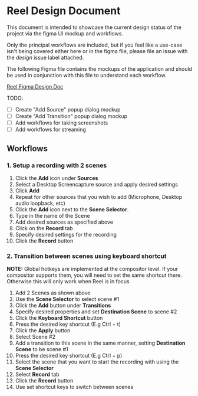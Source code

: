 Reel Design Document
======

This document is intended to showcase the current design status of the project via the figma UI mockup and workflows. 

Only the principal workflows are included, but if you feel like a use-case isn't being covered either here or in the figma file, please file an issue with the *design* issue label attached.

The following Figma file contains the mockups of the application and should be used in conjunction with this file to understand each workflow.

[Reel Figma Design Doc](https://www.figma.com/file/zYHC4GER4ew08WQE67Bfix/Reel?node-id=0%3A1&t=IMQdfPE67a4a7zUS-1)

TODO: 

- [ ] Create "Add Source" popup dialog mockup
- [ ] Create "Add Transition" popup dialog mockup
- [ ] Add workflows for taking screenshots
- [ ] Add workflows for streaming

## Workflows

### **1.** Setup a recording with 2 scenes

1. Click the **Add** icon under **Sources**
2. Select a Desktop Screencapture source and apply desired settings
3. Click **Add**
4. Repeat for other sources that you wish to add (Microphone, Desktop audio loopback, etc)
5. Click the **Add** icon next to the **Scene Selector**.
6. Type in the name of the Scene
7. Add desired sources as specified above
8. Click on the **Record** tab
9. Specify desired settings for the recording
10. Click the **Record** button


### **2.** Transition between scenes using keyboard shortcut

**NOTE:** Global hotkeys are implemented at the compositor level. If your compositor supports them, you will need to set the same shortcut there. Otherwise this will only work when Reel is in focus

1. Add 2 Scenes as shown above
2. Use the **Scene Selector** to select scene #1
3. Click the **Add** button under **Transitions**
4. Specify desired properties and set **Destination Scene** to scene #2
5. Click the **Keyboard Shortcut** button
6. Press the desired key shortcut (E.g Ctrl + t)
7. Click the **Apply** button
8. Select Scene #2
9. Add a transition to this scene in the same manner, setting **Destination Scene** to be scene #1
10. Press the desired key shortcut (E.g Ctrl + p)
11. Select the scene that you want to start the recording with using the **Scene Selector**
12. Select **Record** tab
13. Click the **Record** button
14. Use set shortcut keys to switch between scenes
